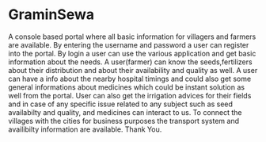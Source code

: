 # GraminSewa
A console based portal where all basic information for villagers and farmers are available. 
By entering the username and password a user can register into the portal. 
By login a user can use the various application and get basic information about the needs.
A user(farmer) can know the seeds,fertilizers about their distribution and about their availability and quality as well. A user can have a info about the nearby hospital timings
and could also get some general informations about medicines which could be instant solution as well from the portal. User can also get the irrigation advices for their fields and in case of any specific issue related to any subject such as seed availabilty and quality, and medicines can interact to us.
To connect the villages with the cities for business purposes the transport system and availibilty information are available.
Thank You.
